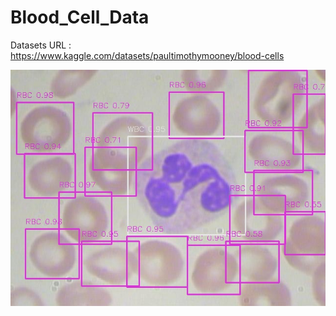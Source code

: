 # Blood_Cell_Data


Datasets URL : https://www.kaggle.com/datasets/paultimothymooney/blood-cells  

![img](test_result.jpg)
